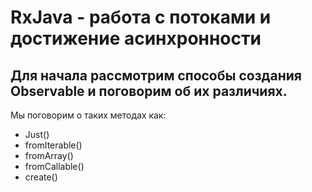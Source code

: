 # RxJava - работа с потоками и достижение асинхронности

## Для начала рассмотрим способы создания Observable и поговорим об их различиях.

Мы поговорим о таких методах как:
- Just()
- fromIterable()
- fromArray()
- fromCallable()
- create()

